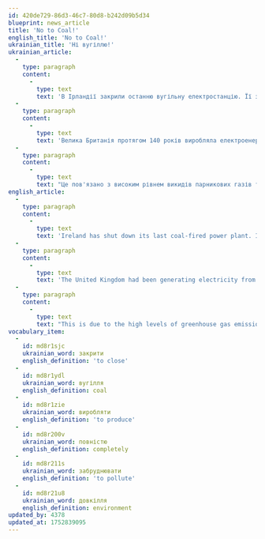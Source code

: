 ```yaml
---
id: 420de729-86d3-46c7-80d8-b242d09b5d34
blueprint: news_article
title: 'No to Coal!'
english_title: 'No to Coal!'
ukrainian_title: 'Ні вугіллю!'
ukrainian_article:
  -
    type: paragraph
    content:
      -
        type: text
        text: 'В Ірландії закрили останню вугільну електростанцію. Її закрили після 40 років роботи: "Це – кінець вугілля в Ірландії й початок чистішого енергетичного майбутнього", – сказав генеральний директор Педді Гейс. Це стало можливим завдяки розвитку вітрової енергетики в Ірландії.'
  -
    type: paragraph
    content:
      -
        type: text
        text: 'Велика Британія протягом 140 років виробляла електроенергію з вугілля, але до вересня 2023-го країна також повністю відмовилася від цього. Іспанія та Італія також планують послідувати цьому прикладу.'
  -
    type: paragraph
    content:
      -
        type: text
        text: "Це пов'язано з високим рівнем викидів парникових газів та забрудненням повітря. Крім того, спалювання вугілля шкодить здоров’ю людей і спричиняє кислотні дощі. Зараз світ активно переходить на сонячну, вітрову та гідроенергію, які не забруднюють довкілля. Такі джерела енергії не тільки безпечніші, а й економічно вигідніші."
english_article:
  -
    type: paragraph
    content:
      -
        type: text
        text: 'Ireland has shut down its last coal-fired power plant. It was closed after 40 years of operation: "This is the end of coal in Ireland and the beginning of a cleaner energy future," said CEO Paddy Hayes. This became possible thanks to the development of wind energy in Ireland.'
  -
    type: paragraph
    content:
      -
        type: text
        text: 'The United Kingdom had been generating electricity from coal for 140 years, but by September 2023, the country also completely phased it out. Spain and Italy also plan to follow this example.'
  -
    type: paragraph
    content:
      -
        type: text
        text: "This is due to the high levels of greenhouse gas emissions and air pollution. In addition, burning coal harms people's health and causes acid rain. Today, the world is actively switching to solar, wind, and hydropower, which do not pollute the environment. These energy sources are not only safer but also more cost-effective."
vocabulary_item:
  -
    id: md8r1sjc
    ukrainian_word: закрити
    english_definition: 'to close'
  -
    id: md8r1ydl
    ukrainian_word: вугілля
    english_definition: coal
  -
    id: md8r1zie
    ukrainian_word: виробляти
    english_definition: 'to produce'
  -
    id: md8r200v
    ukrainian_word: повністю
    english_definition: completely
  -
    id: md8r211s
    ukrainian_word: забруднювати
    english_definition: 'to pollute'
  -
    id: md8r21u8
    ukrainian_word: довкілля
    english_definition: environment
updated_by: 4378
updated_at: 1752839095
---
```

